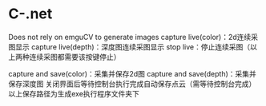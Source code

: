 # C-.net
Does not rely on emguCV to generate images
capture live(color)：2d连续采图显示
capture live(depth)：深度图连续采图显示
stop live：停止连续采图（以上两种连续采图都需要该按键停止）

capture and save(color)：采集并保存2d图
capture and save(depth)：采集并保存深度图
关闭界面后等待控制台执行完成自动保存点云（需等待控制台完成）
以上保存路径为生成exe执行程序文件夹下
